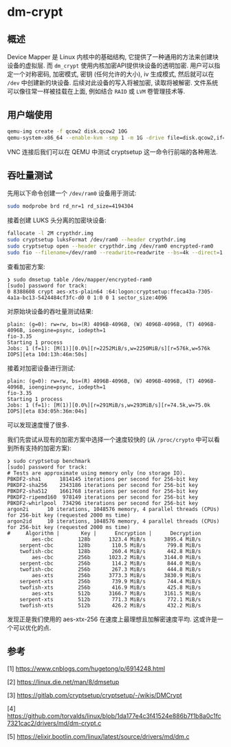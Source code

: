 # dm-crypt

## 概述

Device Mapper 是 Linux 内核中的基础结构, 它提供了一种通用的方法来创建块设备的虚拟层. 而 `dm_crypt` 使用内核加密API提供块设备的透明加密. 用户可以指定一个对称密码, 加密模式, 密钥 (任何允许的大小), iv 生成模式, 然后就可以在 `/dev` 中创建新的块设备. 后续对此设备的写入将被加密, 读取将被解密. 文件系统可以像往常一样被挂载在上面, 例如结合 `RAID` 或 `LVM` 卷管理技术等.

## 用户端使用

```bash
qemu-img create -f qcow2 disk.qcow2 10G
qemu-system-x86_64 --enable-kvm -smp 1 -m 1G -drive file=disk.qcow2,if=virtio -cdrom ~/Downloads/ISOs/archlinux-x86_64.iso
```

VNC 连接后我们可以在 QEMU 中测试 cryptsetup 这一命令行前端的各种用法.

## 吞吐量测试

先用以下命令创建一个 `/dev/ram0` 设备用于测试:

```bash
sudo modprobe brd rd_nr=1 rd_size=4194304
```

接着创建 LUKS 头分离的加密块设备:

```bash
fallocate -l 2M crypthdr.img
sudo cryptsetup luksFormat /dev/ram0 --header crypthdr.img
sudo cryptsetup open --header crypthdr.img /dev/ram0 encrypted-ram0
sudo fio --filename=/dev/ram0 --readwrite=readwrite --bs=4k --direct=1 --loops=1000000 --name=plain
```

查看加密方案:

```
❯ sudo dmsetup table /dev/mapper/encrypted-ram0 
[sudo] password for track: 
0 8388608 crypt aes-xts-plain64 :64:logon:cryptsetup:ffeca43a-7305-4a1a-bc13-5424484cf3fc-d0 0 1:0 0 1 sector_size:4096
```

对原始块设备的吞吐量测试结果:

```
plain: (g=0): rw=rw, bs=(R) 4096B-4096B, (W) 4096B-4096B, (T) 4096B-4096B, ioengine=psync, iodepth=1
fio-3.35
Starting 1 process
Jobs: 1 (f=1): [M(1)][0.0%][r=2252MiB/s,w=2250MiB/s][r=576k,w=576k IOPS][eta 10d:13h:46m:50s]
```

接着对加密设备进行测试:

```
plain: (g=0): rw=rw, bs=(R) 4096B-4096B, (W) 4096B-4096B, (T) 4096B-4096B, ioengine=psync, iodepth=1
fio-3.35
Starting 1 process
Jobs: 1 (f=1): [M(1)][0.0%][r=291MiB/s,w=293MiB/s][r=74.5k,w=75.0k IOPS][eta 83d:05h:36m:04s]
```

可以发现速度慢了很多.

我们先尝试从现有的加密方案中选择一个速度较快的 (从 `/proc/crypto` 中可以看到所有支持的加密方案):

```
❯ sudo cryptsetup benchmark 
[sudo] password for track: 
# Tests are approximate using memory only (no storage IO).
PBKDF2-sha1      1814145 iterations per second for 256-bit key
PBKDF2-sha256    2343186 iterations per second for 256-bit key
PBKDF2-sha512    1661768 iterations per second for 256-bit key
PBKDF2-ripemd160  978149 iterations per second for 256-bit key
PBKDF2-whirlpool  734296 iterations per second for 256-bit key
argon2i      10 iterations, 1048576 memory, 4 parallel threads (CPUs) for 256-bit key (requested 2000 ms time)
argon2id     10 iterations, 1048576 memory, 4 parallel threads (CPUs) for 256-bit key (requested 2000 ms time)
#     Algorithm |       Key |      Encryption |      Decryption
        aes-cbc        128b      1323.4 MiB/s      3895.4 MiB/s
    serpent-cbc        128b       110.5 MiB/s       799.8 MiB/s
    twofish-cbc        128b       260.4 MiB/s       442.8 MiB/s
        aes-cbc        256b      1023.2 MiB/s      3144.0 MiB/s
    serpent-cbc        256b       114.2 MiB/s       844.0 MiB/s
    twofish-cbc        256b       267.3 MiB/s       444.8 MiB/s
        aes-xts        256b      3773.3 MiB/s      3830.9 MiB/s
    serpent-xts        256b       739.9 MiB/s       744.4 MiB/s
    twofish-xts        256b       416.9 MiB/s       425.8 MiB/s
        aes-xts        512b      3166.7 MiB/s      3161.5 MiB/s
    serpent-xts        512b       771.3 MiB/s       772.1 MiB/s
    twofish-xts        512b       426.2 MiB/s       432.2 MiB/s
```

发现正是我们使用的 aes-xtx-256 在速度上最理想且加解密速度平均. 这或许是一个可以优化的点.

## 参考

[1] https://www.cnblogs.com/hugetong/p/6914248.html

[2] https://linux.die.net/man/8/dmsetup

[3] https://gitlab.com/cryptsetup/cryptsetup/-/wikis/DMCrypt

[4] https://github.com/torvalds/linux/blob/1da177e4c3f41524e886b7f1b8a0c1fc7321cac2/drivers/md/dm-crypt.c

[5] https://elixir.bootlin.com/linux/latest/source/drivers/md/dm.c